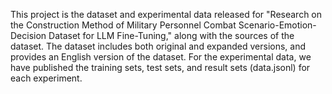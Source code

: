 This project is the dataset and experimental data released for "Research on the Construction Method of Military Personnel Combat Scenario-Emotion-Decision Dataset for LLM Fine-Tuning," along with the sources of the dataset. The dataset includes both original and expanded versions, and provides an English version of the dataset. For the experimental data, we have published the training sets, test sets, and result sets (data.jsonl) for each experiment.
